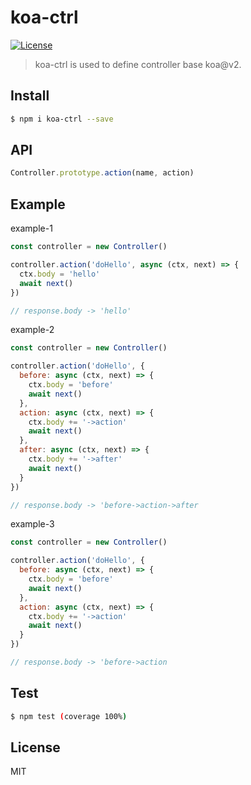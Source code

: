 # koa-ctrl

<!-- [![NPM version][npm-image]][npm-url] -->
[![License][license-image]][license-url]


> koa-ctrl is used to define controller base koa@v2.

## Install

```sh
$ npm i koa-ctrl --save
```

## API

```js
Controller.prototype.action(name, action)
```

## Example

example-1

```js
const controller = new Controller()

controller.action('doHello', async (ctx, next) => {
  ctx.body = 'hello'
  await next()
})

// response.body -> 'hello'
```

example-2

```js
const controller = new Controller()

controller.action('doHello', {
  before: async (ctx, next) => {
    ctx.body = 'before'
    await next()
  },
  action: async (ctx, next) => {
    ctx.body += '->action'
    await next()
  },
  after: async (ctx, next) => {
    ctx.body += '->after'
    await next()
  }
})

// response.body -> 'before->action->after
```

example-3

```js
const controller = new Controller()

controller.action('doHello', {
  before: async (ctx, next) => {
    ctx.body = 'before'
    await next()
  },
  action: async (ctx, next) => {
    ctx.body += '->action'
    await next()
  }
})

// response.body -> 'before->action
```

## Test

```sh
$ npm test (coverage 100%)
```

## License

MIT


[npm-image]: https://img.shields.io/npm/v/koa-ctrl.svg?style=flat-square
[npm-url]: https://npmjs.org/package/koa-ctrl
[license-image]: http://img.shields.io/npm/l/koa-compose.svg?style=flat-square
[license-url]: LICENSE
